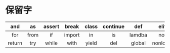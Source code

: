 # 保留字


| and | as | assert | break | class | continue |  def | elif | else | except | finally |
| :--: | :--: | :--: | :--: | :--: | :--: |  :--: | :--: | :--: | :--: | :--: | 
| for | from | if | import | in | is | lamdba | not | or | pass | raise |
| return | try | while | with | yield | del | global | nonlocal | True | False | None |


